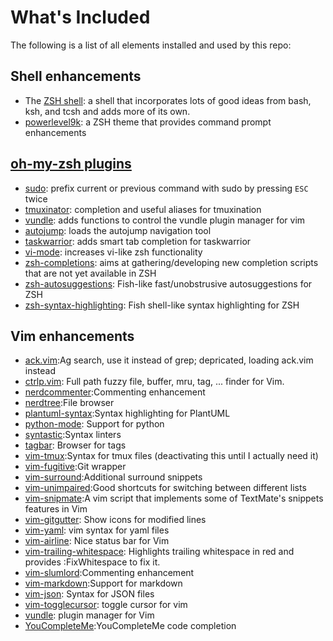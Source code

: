# What's Included
The following is a list of all elements installed and used by this repo:

## Shell enhancements
* The [ZSH shell](https://www.zsh.org/): a shell that incorporates lots of good ideas from bash, ksh, and tcsh and adds more of its own.
* [powerlevel9k](https://github.com/bhilburn/powerlevel9k): a ZSH theme that provides command prompt enhancements

## [oh-my-zsh plugins](https://github.com/robbyrussell/oh-my-zsh/tree/master/plugins)
* [sudo](https://github.com/robbyrussell/oh-my-zsh/tree/master/plugins/sudo): prefix current or previous command with sudo by pressing ``ESC`` twice
* [tmuxinator](https://github.com/robbyrussell/oh-my-zsh/tree/master/plugins/tmuxinator): completion and useful aliases for tmuxination
* [vundle](https://github.com/robbyrussell/oh-my-zsh/tree/master/plugins/vundle): adds functions to control the vundle plugin manager for vim
* [autojump](https://github.com/robbyrussell/oh-my-zsh/tree/master/plugins/autojump): loads the autojump navigation tool
* [taskwarrior](https://github.com/robbyrussell/oh-my-zsh/tree/master/plugins/taskwarrior): adds smart tab completion for taskwarrior
* [vi-mode](https://github.com/robbyrussell/oh-my-zsh/tree/master/plugins/vi-mode): increases vi-like zsh functionality
* [zsh-completions](https://github.com/zsh-users/zsh-completions): aims at gathering/developing new completion scripts that are not yet available in ZSH
* [zsh-autosuggestions](https://github.com/zsh-users/zsh-autosuggestions): Fish-like fast/unobstrusive autosuggestions for ZSH
* [zsh-syntax-highlighting](https://github.com/zsh-users/zsh-syntax-highlighting): Fish shell-like syntax highlighting for ZSH

## Vim enhancements
* [ack.vim](https://github.com/mileszs/ack.vim):Ag search, use it instead of grep; depricated, loading ack.vim instead
* [ctrlp.vim](http://kien.github.io/ctrlp.vim/): Full path fuzzy file, buffer, mru, tag, ... finder for Vim.
* [nerdcommenter](https://github.com/scrooloose/nerdcommenter):Commenting enhancement
* [nerdtree](https://github.com/scrooloose/nerdtree):File browser
* [plantuml-syntax](https://github.com/scrooloose/plantuml-syntax):Syntax highlighting for PlantUML
* [python-mode](https://github.com/python-mode/python-mode): Support for python
* [syntastic](https://github.com/vim-syntastic/syntastic):Syntax linters
* [tagbar](https://github.com/majutsushi/tagbar): Browser for tags
* [vim-tmux](https://github.com/tmux-plugins/vim-tmux):Syntax for tmux files (deactivating this until I actually need it)
* [vim-fugitive](https://github.com/tpope/vim-fugitive):Git wrapper
* [vim-surround](https://github.com/tpope/vim-surround):Additional surround snippets
* [vim-unimpaired](https://github.com/tpope/vim-unimpaired):Good shortcuts for switching between different lists
* [vim-snipmate](https://github.com/garbas/vim-snipmate):A vim script that implements some of TextMate's snippets features in Vim
* [vim-gitgutter](https://github.com/airblade/vim-gitgutter): Show icons for modified lines
* [vim-yaml](https://github.com/avakhov/vim-yaml): vim syntax for yaml files
* [vim-airline](https://github.com/bling/vim-airline): Nice status bar for Vim
* [vim-trailing-whitespace](https://github.com/bronson/vim-trailing-whitespace): Highlights trailing whitespace in red and provides :FixWhitespace to fix it.
* [vim-slumlord](https://github.com/scrooloose/vim-slumlord):Commenting enhancement
* [vim-markdown](https://github.com/plasticboy/vim-markdown):Support for markdown
* [vim-json](https://github.com/elzr/vim-json): Syntax for JSON files
* [vim-togglecursor](https://github.com/jszakmeister/vim-togglecursor): toggle cursor for vim
* [vundle](https://github.com/VundleVim/Vundle.vim): plugin manager for Vim
* [YouCompleteMe](https://github.com/Valloric/YouCompleteMe):YouCompleteMe code completion
